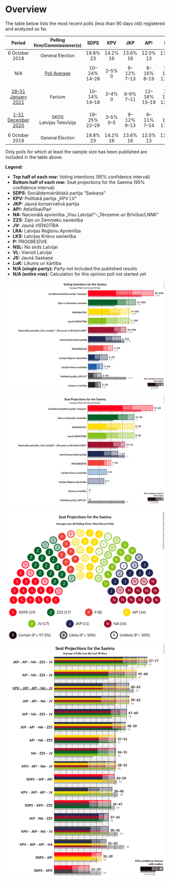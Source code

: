 # Overview

The table below lists the most recent polls (less than 90 days old) registered and analyzed so far.

| Period     | Polling firm/Commissioner(s) | SDPS | KPV | JKP | AP! | NA | ZZS | JV | LRA | LKS | P | NSL | VL | JS | LuK |
|:----------:|:----------------------------:|:--:|:--:|:--:|:--:|:--:|:--:|:--:|:--:|:--:|:--:|:--:|:--:|:--:|:--:|
| 6 October 2018 | General Election | 19.8% <br> 23 | 14.2% <br> 16 | 13.6% <br> 16 | 12.0% <br> 13 | 11.0% <br> 13 | 9.9% <br> 11 | 6.7% <br> 8 | 4.1% <br> 0 | 3.2% <br> 0 | 2.6% <br> 0 | 0.8% <br> 0 | 0.0% <br> 0 | 0.0% <br> 0 | 0.0% <br> 0 |
| N/A | [Poll Average](average.html) | 10–24% <br> 14–28 | 2–5% <br> 0 | 6–12% <br> 7–13 | 8–16% <br> 8–19 | 10–14% <br> 11–16 | 11–18% <br> 14–20 | 7–15% <br> 8–20 | 2–7% <br> 0–7 | 3–6% <br> 0–7 | 6–9% <br> 7–11 | N/A <br> N/A | N/A <br> N/A | N/A <br> N/A | 3–5% <br> 0 |
| [28–31 January 2021](2021-01-31-Factum.html) | Factum | 10–14% <br> 14–18 | 2–4% <br> 0 | 6–9% <br> 7–11 | 12–16% <br> 15–19 | 11–14% <br> 13–16 | 11–14% <br> 13–18 | 12–16% <br> 15–20 | 2–4% <br> 0 | 3–5% <br> 0–8 | 6–8% <br> 7–11 | N/A <br> N/A | N/A <br> N/A | N/A <br> N/A | 3–5% <br> 0 |
| [1–31 December 2020](2020-12-31-SKDS.html) | SKDS <br> Latvijas Televīzija | 19–25% <br> 22–29 | 3–5% <br> 0–5 | 9–12% <br> 9–13 | 8–11% <br> 7–14 | 9–14% <br> 11–14 | 13–18% <br> 15–21 | 6–10% <br> 7–11 | 4–8% <br> 0–7 | 3–6% <br> 0–6 | 6–9% <br> 7–10 | N/A <br> N/A | N/A <br> N/A | N/A <br> N/A | N/A <br> N/A |
| 6 October 2018 | General Election | 19.8% <br> 23 | 14.2% <br> 16 | 13.6% <br> 16 | 12.0% <br> 13 | 11.0% <br> 13 | 9.9% <br> 11 | 6.7% <br> 8 | 4.1% <br> 0 | 3.2% <br> 0 | 2.6% <br> 0 | 0.8% <br> 0 | 0.0% <br> 0 | 0.0% <br> 0 | 0.0% <br> 0 |

Only polls for which at least the sample size has been published are included in the table above.

**Legend:**
+ **Top half of each row:** Voting intentions (95% confidence interval)
+ **Bottom half of each row:** Seat projections for the Saeima (95% confidence interval)
+ **SDPS:** Sociāldemokrātiskā partija “Saskaņa”
+ **KPV:** Politiskā partija „KPV LV”
+ **JKP:** Jaunā konservatīvā partija
+ **AP!:** Attīstībai/Par!
+ **NA:** Nacionālā apvienība „Visu Latvijai!”–„Tēvzemei un Brīvībai/LNNK”
+ **ZZS:** Zaļo un Zemnieku savienība
+ **JV:** Jaunā VIENOTĪBA
+ **LRA:** Latvijas Reģionu Apvienība
+ **LKS:** Latvijas Krievu savienība
+ **P:** PROGRESĪVIE
+ **NSL:** No sirds Latvijai
+ **VL:** Vienoti Latvijai
+ **JS:** Jaunā Saskaņa
+ **LuK:** Likums un kārtība
+ **N/A (single party):** Party not included the published results
+ **N/A (entire row):** Calculation for this opinion poll not started yet


![Graph with voting intentions not yet produced](average.png "Voting Intentions")

![Graph with seats not yet produced](average-seats.png "Seats")

![Graph with seating plan not yet produced](average-seating-plan.png "Seating Plan")
![Graph with coalitions seats not yet produced](average-coalitions-seats.png "Coalitions Seats")
